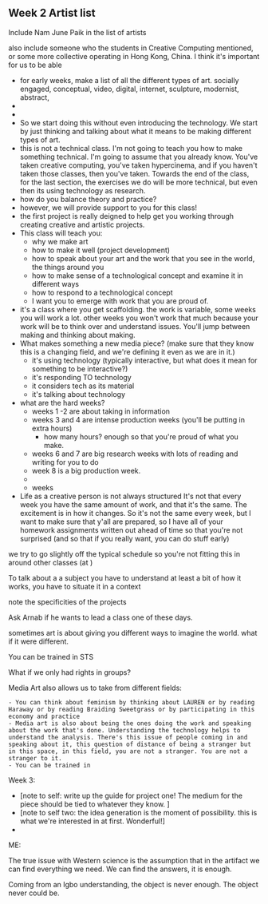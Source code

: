## Week 2 Artist list 

Include Nam June Paik in the list of artists

also include someone who the students in Creative Computing mentioned, or some more collective operating in Hong Kong, China. I think it's important for us to be able 







- for early weeks, make a list of all the different types of art. socially engaged, conceptual, video, digital, internet, sculpture, modernist, abstract, 
- 
- 
- So we start doing this without even introducing the technology. We start by just thinking and talking about what it means to be making different types of art. 
- this is not a technical class. I'm not going to teach you how to make something technical. I'm going to assume that you already know. You've taken creative computing, you've taken hypercinema, and if you haven't taken those classes, then you've taken. Towards the end of the class, for the last section, the exercises we do will be more technical, but even then its using technology as research. 
- how do you balance theory and practice? 
- however, we will provide support to you for this class! 
- the first project is really deigned to help get you working through creating creative and artistic projects. 
- This class will teach you:
  - why we make art
  - how to make it well (project development)
  - how to speak about your art and the work that you see in the world, the things around you
  - how to make sense of a technological concept and examine it in different ways
  - how to respond to a technological concept
  - I want you to emerge with work that you are proud of. 
- it's a class where you get scaffolding. the work is variable, some weeks you will work a lot. other weeks you won't work that much because your work will be to think over and understand issues. You'll jump between making and thinking about making. 
- What makes something a new media piece? (make sure that they know this is a changing field, and we're defining it even as we are in it.)
  - it's using technology  (typically interactive, but what does it mean for something to be interactive?)
  - it's responding TO technology
  - it considers tech as its material 
  - it's talking about technology 
- what are the hard weeks? 
  - weeks 1 -2 are about taking in information 
  - weeks 3 and 4 are intense production weeks (you'll be putting in extra hours)
    - how many hours? enough so that you're proud of what you make. 
  - weeks  6 and 7 are big research weeks with lots of reading and writing for you to do
  - week 8 is a big production week. 
  - 
  - weeks 
- Life as a creative person is not always structured It's not that every week you have the same amount of work, and that it's the same. The excitement is in how it changes. So it's not the same every week, but I want to make sure that y'all are prepared, so I have all of your homework assignments written out ahead of time so that you're not surprised (and so that if you really want, you can do stuff early)

we try to go slightly off the typical schedule so you're not fitting this in around other classes (at )

To talk about a a subject you have to understand at least a bit of how it works, you have to situate it in a context



note the specificities of the projects 

Ask Arnab if he wants to lead a class one of these days. 

sometimes art is about giving you different ways to imagine the world. what if it were different. 

You can be trained in STS 

What if we only had rights in groups? 

Media Art also allows us to take from different fields:

	- You can think about feminism by thinking about LAUREN or by reading Haraway or by reading Braiding Sweetgrass or by participating in this economy and practice
	- Media art is also about being the ones doing the work and speaking about the work that's done. Understanding the technology helps to understand the analysis. There's this issue of people coming in and speaking about it, this question of distance of being a stranger but in this space, in this field, you are not a stranger. You are not a stranger to it. 
	- You can be trained in 



Week 3:

- [note to self: write up the guide for project one! The medium for the piece should be tied to whatever they know. ]
- [note to self two: the idea generation is the moment of possibility. this is what we're interested in at first. Wonderful!]
- 

ME:



The true issue with Western science is the assumption that in the artifact we can find everything we need. We can find the answers, it is enough. 

Coming from an Igbo understanding, the object is never enough. The object never could be. 

